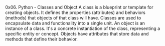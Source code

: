 0x06. Python - Classes and Object
A class is a blueprint or template for creating objects. It defines the properties (attributes) and behaviors (methods) that objects of that class will have. Classes are used to encapsulate data and functionality into a single unit.
An object is an instance of a class. It's a concrete instantiation of the class, representing a specific entity or concept. Objects have attributes that store data and methods that define their behavior.

